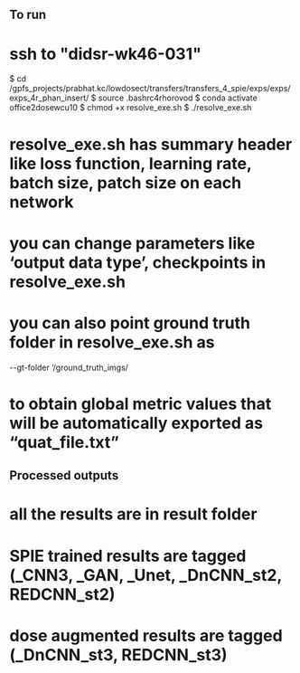 To run
-----------
# ssh to "didsr-wk46-031"
$ cd /gpfs_projects/prabhat.kc/lowdosect/transfers/transfers_4_spie/exps/exps/exps_4r_phan_insert/
$ source .bashrc4rhorovod
$ conda activate office2dosewcu10
$ chmod +x resolve_exe.sh
$ ./resolve_exe.sh

# resolve_exe.sh has summary header like loss function, learning rate, batch size, patch size on each network
# you can change parameters like ‘output data type’, checkpoints in resolve_exe.sh 
# you can also point ground truth folder in resolve_exe.sh as 
--gt-folder ‘/ground_truth_imgs/
# to obtain global metric values that will be automatically exported as “quat_file.txt”


Processed outputs
--------------------------------
# all the results are in result folder 
# SPIE trained results are tagged (_CNN3, _GAN, _Unet, _DnCNN_st2, REDCNN_st2)
# dose augmented results are tagged (_DnCNN_st3, REDCNN_st3)
